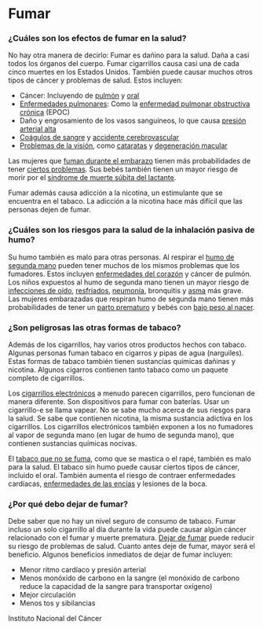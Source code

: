 Fumar
=====


### ¿Cuáles son los efectos de fumar en la salud?


No hay otra manera de decirlo: Fumar es dañino para la salud. Daña a casi todos los órganos del cuerpo. Fumar cigarrillos causa casi una de cada cinco muertes en los Estados Unidos. También puede causar muchos otros tipos de cáncer y problemas de salud. Estos incluyen:


* Cáncer: Incluyendo de [pulmón](https://medlineplus.gov/spanish/lungcancer.html) y [oral](https://medlineplus.gov/spanish/oralcancer.html)
* [Enfermedades pulmonares](https://medlineplus.gov/spanish/lungdiseases.html): Como la [enfermedad pulmonar obstructiva crónica](https://medlineplus.gov/spanish/copd.html) (EPOC)
* Daño y engrosamiento de los vasos sanguíneos, lo que causa [presión arterial alta](https://medlineplus.gov/spanish/highbloodpressure.html)
* [Coágulos de sangre](https://medlineplus.gov/spanish/bloodclots.html) y [accidente cerebrovascular](https://medlineplus.gov/spanish/stroke.html)
* [Problemas de la visión](https://medlineplus.gov/spanish/visionimpairmentandblindness.html), como [cataratas](https://medlineplus.gov/spanish/cataract.html) y [degeneración macular](https://medlineplus.gov/spanish/maculardegeneration.html)


Las mujeres que [fuman durante el embarazo](https://medlineplus.gov/spanish/pregnancyandsubstanceuse.html) tienen más probabilidades de tener [ciertos problemas](https://medlineplus.gov/spanish/healthproblemsinpregnancy.html). Sus bebés también tienen un mayor riesgo de morir por el [síndrome de muerte súbita del lactante](https://medlineplus.gov/spanish/suddeninfantdeathsyndrome.html).


Fumar además causa adicción a la nicotina, un estimulante que se encuentra en el tabaco. La adicción a la nicotina hace más difícil que las personas dejen de fumar.


### ¿Cuáles son los riesgos para la salud de la inhalación pasiva de humo?


Su humo también es malo para otras personas. Al respirar el [humo de segunda mano](https://medlineplus.gov/spanish/secondhandsmoke.html) pueden tener muchos de los mismos problemas que los fumadores. Estos incluyen [enfermedades del corazón](https://medlineplus.gov/spanish/heartdiseases.html) y cáncer de pulmón. Los niños expuestos al humo de segunda mano tienen un mayor riesgo de [infecciones de oído](https://medlineplus.gov/spanish/earinfections.html), [resfriados](https://medlineplus.gov/spanish/commoncold.html), [neumonía](https://medlineplus.gov/spanish/pneumonia.html), bronquitis y [asma](https://medlineplus.gov/spanish/asthmainchildren.html) más grave. Las mujeres embarazadas que respiran humo de segunda mano tienen más probabilidades de tener un [parto prematuro](https://medlineplus.gov/spanish/pretermlabor.html) y bebés con [bajo peso al nacer](https://medlineplus.gov/spanish/birthweight.html).


### ¿Son peligrosas las otras formas de tabaco?


Además de los cigarrillos, hay varios otros productos hechos con tabaco. Algunas personas fuman tabaco en cigarros y pipas de agua (narguiles). Estas formas de tabaco también tienen sustancias químicas dañinas y nicotina. Algunos cigarros contienen tanto tabaco como un paquete completo de cigarrillos.


Los [cigarrillos electrónicos](https://medlineplus.gov/spanish/ecigarettes.html) a menudo parecen cigarrillos, pero funcionan de manera diferente. Son dispositivos para fumar con baterías. Usar un cigarrillo-e se llama vapear. No se sabe mucho acerca de sus riesgos para la salud. Se sabe que contienen nicotina, la misma sustancia adictiva en los cigarrillos. Los cigarrillos electrónicos también exponen a los no fumadores al vapor de segunda mano (en lugar de humo de segunda mano), que contienen sustancias químicas nocivas.


El [tabaco que no se fuma](https://medlineplus.gov/spanish/smokelesstobacco.html), como que se mastica o el rapé, también es malo para la salud. El tabaco sin humo puede causar ciertos tipos de cáncer, incluido el oral. También aumenta el riesgo de contraer enfermedades cardíacas, [enfermedades de las encías](https://medlineplus.gov/spanish/gumdisease.html) y lesiones de la boca.


### ¿Por qué debo dejar de fumar?


Debe saber que no hay un nivel seguro de consumo de tabaco. Fumar incluso un solo cigarrillo al día durante la vida puede causar algún cáncer relacionado con el fumar y muerte prematura. [Dejar de fumar](https://medlineplus.gov/spanish/quittingsmoking.html) puede reducir su riesgo de problemas de salud. Cuanto antes deje de fumar, mayor será el beneficio. Algunos beneficios inmediatos de dejar de fumar incluyen:


* Menor ritmo cardíaco y presión arterial
* Menos monóxido de carbono en la sangre (el monóxido de carbono reduce la capacidad de la sangre para transportar oxígeno)
* Mejor circulación
* Menos tos y sibilancias


Instituto Nacional del Cáncer

